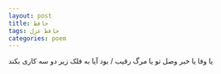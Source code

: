 ```yaml
---
layout: post
title: حافظ
tags: حافظ غزل
categories: poem
---
```


یا وفا یا خبر وصل تو یا مرگ رقیب / بود آیا به فلک زیر دو سه کاری بکند